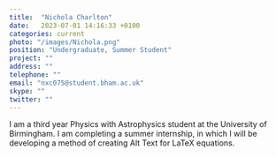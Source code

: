 ```yaml
---
title:  "Nichola Charlton"
date:   2023-07-01 14:16:33 +0100
categories: current
photo: "/images/Nichola.png"
position: "Undergraduate, Summer Student"
project: ""
address: ""
telephone: ""
email: "nxc075@student.bham.ac.uk"
skype: ""
twitter: ""
---
```


I am a third year Physics with Astrophysics student at the University of Birmingham. I am completing a summer internship, in which I will be developing a method of creating Alt Text for LaTeX equations.
